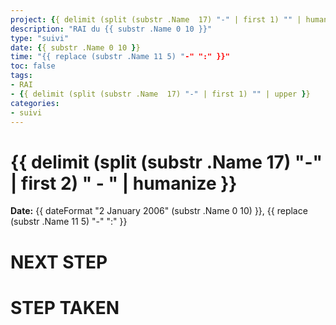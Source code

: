 ```yaml
---
project: {{ delimit (split (substr .Name  17) "-" | first 1) "" | humanize   }}
description: "RAI du {{ substr .Name 0 10 }}"
type: "suivi"
date: {{ substr .Name 0 10 }}
time: "{{ replace (substr .Name 11 5) "-" ":" }}"
toc: false
tags:
- RAI
- {{ delimit (split (substr .Name  17) "-" | first 1) "" | upper }}
categories:
- suivi
---
```

# {{ delimit (split (substr .Name  17) "-" | first 2) " - " | humanize   }}

**Date:** {{ dateFormat "2 January 2006" (substr .Name 0 10) }}, {{ replace (substr .Name 11 5) "-" ":" }}

# NEXT STEP
# STEP TAKEN



